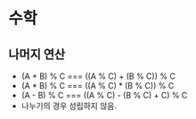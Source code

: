 # 수학

## 나머지 연산
- (A + B) % C === ((A % C) + (B % C)) % C
- (A * B) % C === ((A % C) * (B % C)) % C
- (A - B) % C === ((A % C) - (B % C) + C) % C
- 나누기의 경우 성립하지 않음.

